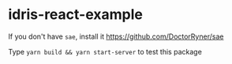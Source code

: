 # idris-react-example

If you don't have `sae`, install it https://github.com/DoctorRyner/sae

Type `yarn build && yarn start-server` to test this package
